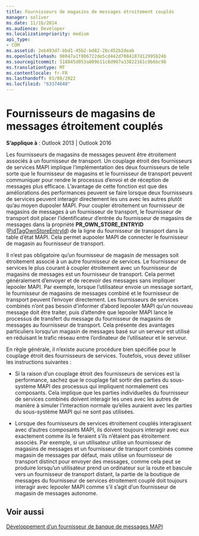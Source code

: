 ```yaml
---
title: Fournisseurs de magasins de messages étroitement couplés
manager: soliver
ms.date: 11/16/2014
ms.audience: Developer
ms.localizationpriority: medium
api_type:
- COM
ms.assetid: 2eb493d7-bbd1-45b2-bd82-2bc452b2deab
ms.openlocfilehash: 98047a1f806722de5cd442d7084187d12995b24b
ms.sourcegitcommit: 518845d053a009b11c8d907a33822161c0b6bc96
ms.translationtype: MT
ms.contentlocale: fr-FR
ms.lasthandoff: 03/08/2022
ms.locfileid: "63374648"
---
```

# <a name="tightly-coupled-message-store-providers"></a>Fournisseurs de magasins de messages étroitement couplés

  
  
**S’applique à** : Outlook 2013 | Outlook 2016 
  
Les fournisseurs de magasins de messages peuvent être étroitement associés à un fournisseur de transport. Un couplage étroit des fournisseurs de services MAPI implique l’implémentation des deux fournisseurs de telle sorte que le fournisseur de magasins et le fournisseur de transport peuvent communiquer pour rendre le processus d’envoi et de réception de messages plus efficace. L’avantage de cette fonction est que des améliorations des performances peuvent se faire lorsque deux fournisseurs de services peuvent interagir directement les uns avec les autres plutôt qu’au moyen dupooler MAPI. Pour coupler étroitement un fournisseur de magasins de messages à un fournisseur de transport, le fournisseur de transport doit placer l’identificateur d’entrée du fournisseur de magasins de messages dans la propriété **PR_OWN_STORE_ENTRYID** ([PidTagOwnStoreEntryId](pidtagownstoreentryid-canonical-property.md)) de la ligne du fournisseur de transport dans la table d’état MAPI. Cela permet aupooler MAPI de connecter le fournisseur de magasin au fournisseur de transport.
  
Il n’est pas obligatoire qu’un fournisseur de magasin de messages soit étroitement associé à un autre fournisseur de services. Le fournisseur de services le plus courant à coupler étroitement avec un fournisseur de magasins de messages est un fournisseur de transport. Cela permet généralement d’envoyer et de recevoir des messages sans impliquer lepooler MAPI. Par exemple, lorsque l’utilisateur envoie un message sortant, le fournisseur de magasins de messages combiné et le fournisseur de transport peuvent l’envoyer directement. Les fournisseurs de services combinés n’ont pas besoin d’informer d’abord lepooler MAPI qu’un nouveau message doit être traiter, puis d’attendre que lepooler MAPI lance le processus de transfert du message du fournisseur de magasins de messages au fournisseur de transport. Cela présente des avantages particuliers lorsqu’un magasin de messages basé sur un serveur est utilisé en réduisant le trafic réseau entre l’ordinateur de l’utilisateur et le serveur.
  
En règle générale, il n’existe aucune procédure bien spécifiée pour le couplage étroit des fournisseurs de services. Toutefois, vous devez utiliser les instructions suivantes :
  
- Si la raison d’un couplage étroit des fournisseurs de services est la performance, sachez que le couplage fait sortir des parties du sous-système MAPI des processus qui impliquent normalement ces composants. Cela implique que les parties individuelles du fournisseur de services combinés doivent interagir les unes avec les autres de manière à simuler l’interaction normale qu’elles auraient avec les parties du sous-système MAPI qui ne sont pas utilisées.
    
- Lorsque des fournisseurs de services étroitement couplés interagissent avec d’autres composants MAPI, ils doivent toujours interagir avec eux exactement comme ils le feraient s’ils n’étaient pas étroitement associés. Par exemple, si un utilisateur utilise un fournisseur de magasins de messages et un fournisseur de transport combinés comme magasin de messages par défaut, mais utilise un fournisseur de transport distinct pour envoyer des messages, comme cela peut se produire lorsqu’un utilisateur prend un ordinateur sur la route et bascule vers un fournisseur de transport distant, la partie de la boutique de messages du fournisseur de services étroitement couplé doit toujours interagir avec lepooler MAPI comme s’il s’agit d’un fournisseur de magasin de messages autonome.
    
## <a name="see-also"></a>Voir aussi



[Développement d’un fournisseur de banque de messages MAPI](developing-a-mapi-message-store-provider.md)

